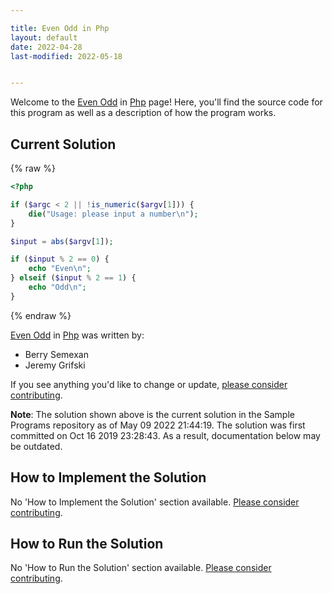 ```yaml
---

title: Even Odd in Php
layout: default
date: 2022-04-28
last-modified: 2022-05-18


---
```


Welcome to the [Even Odd](https://sampleprograms.io/projects/even-odd) in [Php](https://sampleprograms.io/languages/php) page! Here, you'll find the source code for this program as well as a description of how the program works.

## Current Solution

{% raw %}

```php
<?php

if ($argc < 2 || !is_numeric($argv[1])) {
    die("Usage: please input a number\n");
}

$input = abs($argv[1]);

if ($input % 2 == 0) {
    echo "Even\n";
} elseif ($input % 2 == 1) {
    echo "Odd\n";
}
```

{% endraw %}

[Even Odd](https://sampleprograms.io/projects/even-odd) in [Php](https://sampleprograms.io/languages/php) was written by:

- Berry Semexan
- Jeremy Grifski

If you see anything you'd like to change or update, [please consider contributing](https://github.com/TheRenegadeCoder/sample-programs).

**Note**: The solution shown above is the current solution in the Sample Programs repository as of May 09 2022 21:44:19. The solution was first committed on Oct 16 2019 23:28:43. As a result, documentation below may be outdated.

## How to Implement the Solution

No 'How to Implement the Solution' section available. [Please consider contributing](https://github.com/TheRenegadeCoder/sample-programs-website).

## How to Run the Solution

No 'How to Run the Solution' section available. [Please consider contributing](https://github.com/TheRenegadeCoder/sample-programs-website).